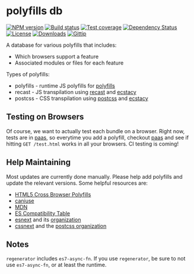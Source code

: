 
# polyfills db

[![NPM version][npm-image]][npm-url]
[![Build status][travis-image]][travis-url]
[![Test coverage][coveralls-image]][coveralls-url]
[![Dependency Status][david-image]][david-url]
[![License][license-image]][license-url]
[![Downloads][downloads-image]][downloads-url]
[![Gittip][gittip-image]][gittip-url]


A database for various polyfills that includes:

- Which browsers support a feature
- Associated modules or files for each feature

Types of polyfills:

- polyfills - runtime JS polyfills for [polyfills](http://github.com/polyfills/polyfills)
- recast - JS transpilation using [recast](https://github.com/benjamn/recast) and [ecstacy](https://github.com/polyfills/ecstacy)
- postcss - CSS transpilation using [postcss](https://github.com/postcss/postcss) and [ecstacy](https://github.com/polyfills/ecstacy)

## Testing on Browsers

Of course, we want to actually test each bundle on a browser.
Right now, tests are in [paas](https://github.com/polyfills/paas),
so everytime you add a polyfill, checkout [paas](https://github.com/polyfills/paas)
and see if hitting `GET /test.html` works in all your browsers.
CI testing is coming!

## Help Maintaining

Most updates are currently done manually.
Please help add polyfills and update the relevant versions.
Some helpful resources are:

- [HTML5 Cross Browser Polyfills](https://github.com/Modernizr/Modernizr/wiki/HTML5-Cross-browser-Polyfills)
- [caniuse](http://caniuse.com)
- [MDN](https://developer.mozilla.org/en-US/)
- [ES Compatibility Table](http://kangax.github.io/compat-table/es6/)
- [esnext](https://github.com/esnext/esnext) and its [organization](https://github.com/esnext)
- [cssnext](https://github.com/cssnext/cssnext) and the [postcss organization](https://github.com/postcss)

## Notes

`regenerator` includes `es7-async-fn`. If you use `regenerator`,
be sure to not use `es7-async-fn`, or at least the runtime.

[npm-image]: https://img.shields.io/npm/v/polyfills-db.svg?style=flat-square
[npm-url]: https://npmjs.org/package/polyfills-db
[github-tag]: http://img.shields.io/github/tag/polyfills/db.svg?style=flat-square
[github-url]: https://github.com/polyfills/db/tags
[travis-image]: https://img.shields.io/travis/polyfills/db.svg?style=flat-square
[travis-url]: https://travis-ci.org/polyfills/db
[coveralls-image]: https://img.shields.io/coveralls/polyfills/db.svg?style=flat-square
[coveralls-url]: https://coveralls.io/r/polyfills/db?branch=master
[david-image]: http://img.shields.io/david/polyfills/db.svg?style=flat-square
[david-url]: https://david-dm.org/polyfills/db
[license-image]: http://img.shields.io/npm/l/polyfills-db.svg?style=flat-square
[license-url]: LICENSE
[downloads-image]: http://img.shields.io/npm/dm/polyfills-db.svg?style=flat-square
[downloads-url]: https://npmjs.org/package/polyfills-db
[gittip-image]: https://img.shields.io/gittip/jonathanong.svg?style=flat-square
[gittip-url]: https://www.gittip.com/jonathanong/
